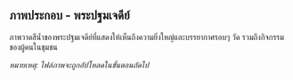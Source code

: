 ## ภาพประกอบ - พระปฐมเจดีย์

ภาพวาดสีน้ำของพระปฐมเจดีย์ที่แสดงให้เห็นถึงความยิ่งใหญ่และบรรยากาศรอบๆ วัด รวมถึงกิจกรรมของผู้คนในชุมชน

*หมายเหตุ: ไฟล์ภาพจะถูกอัปโหลดในขั้นตอนถัดไป*